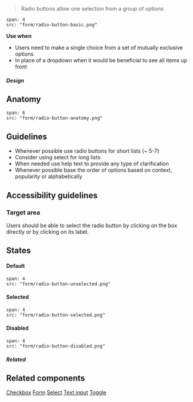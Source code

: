 > Radio buttons allow one selection from a group of options

```image
span: 4
src: "form/radio-button-basic.png"
```

**Use when**
- Users need to make a single choice from a set of mutually exclusive options
- In place of a dropdown when it would be beneficial to see all items up front

##### Design

## Anatomy

```image
span: 6
src: "form/radio-button-anatomy.png"
```

## Guidelines

- Whenever possible use radio buttons for short lists (~ 5-7)
- Consider using select for long lists
- When needed use help text to provide any type of clarification
- Whenever possible base the order of options based on context, popularity or alphabetically

## Accessibility guidelines

### Target area
Users should be able to select the radio button by clicking on the box directly or by clicking on its label.

## States

#### Default
```image
span: 4
src: "form/radio-button-unselected.png"
```

#### Selected
```image
span: 4
src: "form/radio-button-selected.png"
```

#### Disabled
```image
span: 4
src: "form/radio-button-disabled.png"
```

##### Related

## Related components
[Checkbox](/components/checkbox)
[Form](/components/form)
[Select](/components/select)
[Text input](/components/text-input)
[Toggle](/components/toggle)
